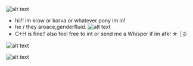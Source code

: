 ![alt text](https://64.media.tumblr.com/ad159fdd7ba2735a91ce1204c63bf848/c24e891d04d98303-06/s540x810/8c23121e86f7c8a9a3ab148d9392af01f2ea362c.pnj)
- hii!! im krow or korva or whatever pony im in! 
- he / they aroace,genderfluid. ![alt text](https://i.ibb.co/hXwRKCz/IMG-8779.gif)
- C+H is fine!! also feel free to int or send me a Whisper if im afk! ☆ ┆彡

![alt text](https://cdn.discordapp.com/attachments/1052873893028843574/1297435353703256114/Untitled172_20241020004420.png?ex=6715ea55&is=671498d5&hm=be18c74f46dd0a7509cc7c5150dcfaef699438b25b159361a848ad7b9da7bc5d&)

![alt text](https://64.media.tumblr.com/18db431ed8d1e5120e9821287d847054/c24e891d04d98303-10/s540x810/fa1dd4899c1a7d47a3058f0dd257476dc3e41877.pnj)
